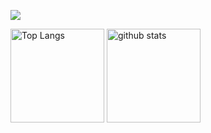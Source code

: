  ![](https://github-profile-summary-cards.vercel.app/api/cards/profile-details?username=Hiroto2002&theme=vue)

<p align="left"> 
  <img alt="Top Langs" height="150px" src="https://github-readme-stats.vercel.app/api/top-langs/?username=Hiroto2002&layout=compact&langs_count=6&theme=merko" />
  <img alt="github stats" height="150px" src="https://github-readme-stats.vercel.app/api?username=Hiroto2002&show_icons=true&theme=merko" /> 
</p>

 
